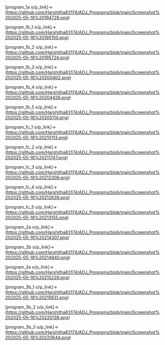 [program_1a o/p_link]->(https://github.com/Harshitha83174/ADJ_Programs/blob/main/Screenshot%202025-05-18%20194728.png)

[program_1b_1 o/p_link]->(https://github.com/Harshitha83174/ADJ_Programs/blob/main/Screenshot%202025-05-18%20195150.png)

[program_1b_2 o/p_link]->(https://github.com/Harshitha83174/ADJ_Programs/blob/main/Screenshot%202025-05-18%20195724.png)

[program_1b_3 o/p_link]->(https://github.com/Harshitha83174/ADJ_Programs/blob/main/Screenshot%202025-05-18%20200402.png)

[program_1b_4 o/p_link]->(https://github.com/Harshitha83174/ADJ_Programs/blob/main/Screenshot%202025-05-18%20204426.png)

[program_1b_5 o/p_link]->(https://github.com/Harshitha83174/ADJ_Programs/blob/main/Screenshot%202025-05-18%20205114.png)

[program_1c_1 o/p_link]->(https://github.com/Harshitha83174/ADJ_Programs/blob/main/Screenshot%202025-05-18%20210113.png)

[program_1c_2 o/p_link]->(https://github.com/Harshitha83174/ADJ_Programs/blob/main/Screenshot%202025-05-18%20211747.png)

[program_1c_3 o/p_link]->(https://github.com/Harshitha83174/ADJ_Programs/blob/main/Screenshot%202025-05-18%20212308.png)

[program_1c_4 o/p_link]->(https://github.com/Harshitha83174/ADJ_Programs/blob/main/Screenshot%202025-05-18%20212639.png)

[program_1c_5 o/p_link]->(https://github.com/Harshitha83174/ADJ_Programs/blob/main/Screenshot%202025-05-18%20213155.png)

[program_2a o/p_link]->(https://github.com/Harshitha83174/ADJ_Programs/blob/main/Screenshot%202025-05-18%20214307.png)

[program_2b o/p_link]->(https://github.com/Harshitha83174/ADJ_Programs/blob/main/Screenshot%202025-05-18%20214840.png)

[program_3a o/p_link]->(https://github.com/Harshitha83174/ADJ_Programs/blob/main/Screenshot%202025-05-18%20215229.png)

[program_3b_1 o/p_link]->(https://github.com/Harshitha83174/ADJ_Programs/blob/main/Screenshot%202025-05-18%20215631.png)

[program_3b_2 o/p_link]->(https://github.com/Harshitha83174/ADJ_Programs/blob/main/Screenshot%202025-05-18%20220138.png)

[program_3b_3 o/p_link]->(https://github.com/Harshitha83174/ADJ_Programs/blob/main/Screenshot%202025-05-18%20220644.png)
